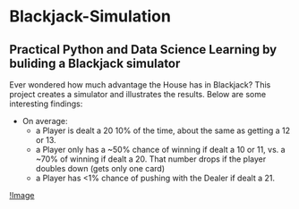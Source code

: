 # Blackjack-Simulation
## Practical Python and Data Science Learning by buliding a Blackjack simulator

Ever wondered how much advantage the House has in Blackjack? This project creates a simulator and illustrates the results. Below are some interesting findings: 
-  On average: 
    -  a Player is dealt a 20 10% of the time, about the same as getting a 12 or 13. 
    -  a Player only has a ~50% chance of winning if dealt a 10 or 11, vs. a ~70% of winning if dealt a 20. That number drops if the player doubles down (gets only one card)
    -  a Player has <1% chance of pushing with the Dealer if dealt a 21. 
    
[!Image](/image.png)
